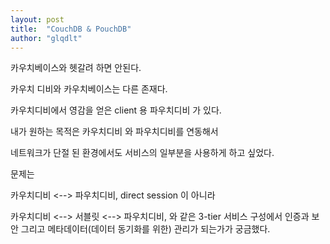 ```yaml
---
layout: post
title:  "CouchDB & PouchDB"
author: "glqdlt"
---
```


카우치베이스와 헷갈려 하면 안된다. 

카우치 디비와 카우치베이스는 다른 존재다.

카우치디비에서 영감을 얻은 client 용 파우치디비 가 있다.

내가 원하는 목적은 카우치디비 와 파우치디비를 연동해서

네트워크가 단절 된 환경에서도 서비스의 일부분을 사용하게 하고 싶었다.

문제는

카우치디비 <--> 파우치디비, direct session 이 아니라

카우치디비 <--> 서블릿 <--> 파우치디비, 와 같은 3-tier 서비스 구성에서 인증과 보안 그리고 메타데이터(데이터 동기화를 위한) 관리가 되는가가 궁금했다.
